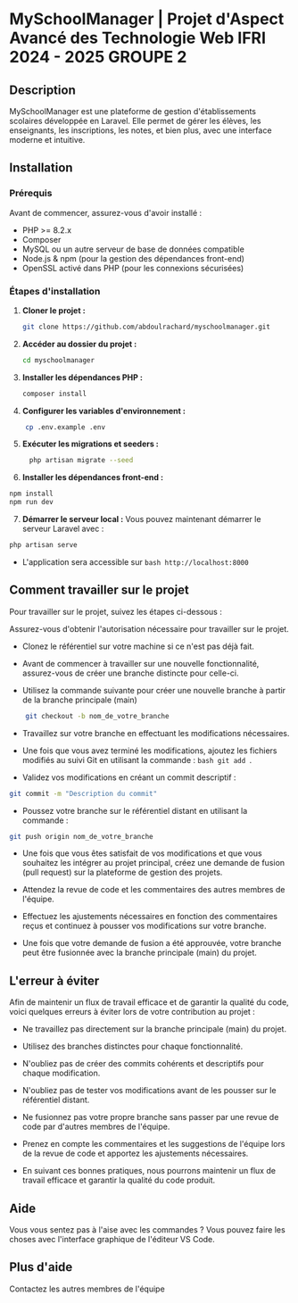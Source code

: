 # MySchoolManager | Projet d'Aspect Avancé des Technologie Web IFRI 2024 - 2025 GROUPE 2

## Description

MySchoolManager est une plateforme de gestion d'établissements scolaires développée en Laravel. Elle permet de gérer les élèves, les enseignants, les inscriptions, les notes, et bien plus, avec une interface moderne et intuitive.

## Installation

### Prérequis

Avant de commencer, assurez-vous d'avoir installé :

- PHP >= 8.2.x
- Composer
- MySQL ou un autre serveur de base de données compatible
- Node.js & npm (pour la gestion des dépendances front-end)
- OpenSSL activé dans PHP (pour les connexions sécurisées)

### Étapes d'installation

1. **Cloner le projet :**
   ```bash
   git clone https://github.com/abdoulrachard/myschoolmanager.git
   ```
2. **Accéder au dossier du projet :**
   ```bash
   cd myschoolmanager
   ```
3. **Installer les dépendances PHP :**
    ```bash
    composer install
    ```
4. **Configurer les variables d'environnement :**
```bash
    cp .env.example .env 
```
5. **Exécuter les migrations et seeders :**
```bash
     php artisan migrate --seed
 ```
6. **Installer les dépendances front-end :**
```bash
npm install
npm run dev
```
7. **Démarrer le serveur local :**
Vous pouvez maintenant démarrer le serveur Laravel avec :
```bash  
php artisan serve 
```
- L'application sera accessible sur ```bash http://localhost:8000 ```

## Comment travailler sur le projet

Pour travailler sur le projet, suivez les étapes ci-dessous :

Assurez-vous d'obtenir l'autorisation nécessaire pour travailler sur le projet.
    
- Clonez le référentiel sur votre machine si ce n'est pas déjà fait.
    
- Avant de commencer à travailler sur une nouvelle fonctionnalité, assurez-vous de créer une branche distincte pour celle-ci.

- Utilisez la commande suivante pour créer une nouvelle branche à partir de la branche principale (main)
    
```bash
    git checkout -b nom_de_votre_branche
```	
    
- Travaillez sur votre branche en effectuant les modifications nécessaires.
    
- Une fois que vous avez terminé les modifications, ajoutez les fichiers modifiés au suivi Git en utilisant la commande : ```bash git add ```.

- Validez vos modifications en créant un commit descriptif : 
```bash
git commit -m "Description du commit"
```	

- Poussez votre branche sur le référentiel distant en utilisant la commande :
```bash
git push origin nom_de_votre_branche
```

-  Une fois que vous êtes satisfait de vos modifications et que vous souhaitez les intégrer au projet principal, créez une demande de fusion (pull request) sur la plateforme de gestion des projets.

- Attendez la revue de code et les commentaires des autres membres de l'équipe.

- Effectuez les ajustements nécessaires en fonction des commentaires reçus et continuez à pousser vos modifications sur votre branche.

- Une fois que votre demande de fusion a été approuvée, votre branche peut être fusionnée avec la branche principale (main) du projet.

## L'erreur à éviter

Afin de maintenir un flux de travail efficace et de garantir la qualité du code, voici quelques erreurs à éviter lors de votre contribution au projet :

- Ne travaillez pas directement sur la branche principale (main) du projet.
    
- Utilisez des branches distinctes pour chaque fonctionnalité.
    
- N'oubliez pas de créer des commits cohérents et descriptifs pour chaque modification.
    
- N'oubliez pas de tester vos modifications avant de les pousser sur le référentiel distant.
    
- Ne fusionnez pas votre propre branche sans passer par une revue de code par d'autres membres de l'équipe.
    
- Prenez en compte les commentaires et les suggestions de l'équipe lors de la revue de code et apportez les ajustements nécessaires.

- En suivant ces bonnes pratiques, nous pourrons maintenir un flux de travail efficace et garantir la qualité du code produit.

## Aide

Vous vous sentez pas à l'aise avec les commandes ? Vous pouvez faire les choses avec l'interface graphique de l'éditeur VS Code.

## Plus d'aide 

Contactez les autres membres de l'équipe

